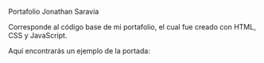 Portafolio Jonathan Saravia

Corresponde al código base de mi portafolio, el cual fue creado con HTML, CSS y JavaScript.

Aquí encontrarás un ejemplo de la portada:


